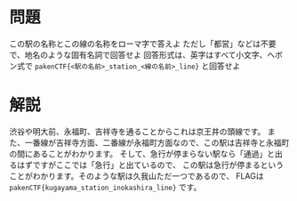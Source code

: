 # 問題
この駅の名称とこの線の名称をローマ字で答えよ
ただし「都営」などは不要で、地名のような固有名詞で回答せよ
回答形式は、英字はすべて小文字、ヘボン式で
```pakenCTF{<駅の名前>_station_<線の名前>_line}```
と回答せよ

# 解説
渋谷や明大前、永福町、吉祥寺を通ることからこれは京王井の頭線です。
また、一番線が吉祥寺方面、二番線が永福町方面なので、この駅は吉祥寺と永福町の間にあることがわかります。
そして、急行が停まらない駅なら「通過」と出るはずですがここでは「急行」と出ているので、
この駅は急行が停まるということがわかります。そのような駅は久我山ただ一つであるので、
FLAGは
```pakenCTF{kugayama_station_inokashira_line}```
です。

